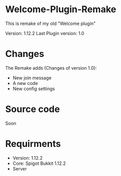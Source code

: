 # Welcome-Plugin-Remake
This is remake of my old "Welcome plugin"

Version: 1.12.2
Last Plugin version: 1.0

# Changes
The Remake adds (Changes of version 1.0):
 - New join message
 - A new code
 - New config settings

# Source code
Soon

# Requirments
- Version: 1.12.2
- Core: Spigot Bukkit 1.12.2
- Server
